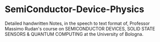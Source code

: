 # SemiConductor-Device-Physics
Detailed handwritten Notes, in the speech to text format of, Professor Massimo Rudan's course on SEMICONDUCTOR DEVICES, SOLID STATE SENSORS & QUANTUM COMPUTING at the University of Bologna.
